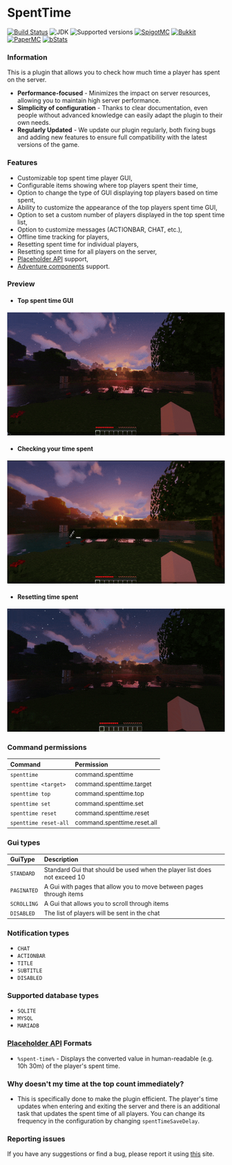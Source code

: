 # SpentTime

[![Build Status](https://github.com/imDMK/SpentTime/actions/workflows/gradle.yml/badge.svg)](https://github.com/imDMK/SpentTime/actions/workflows/gradle.yml)
![JDK](https://img.shields.io/badge/JDK-1.17-blue.svg)
![Supported versions](https://img.shields.io/badge/Minecraft-1.17--1.20.1-green.svg)
[![SpigotMC](https://img.shields.io/badge/SpigotMC-yellow.svg)](https://www.spigotmc.org/resources/spenttime.111938/)
[![Bukkit](https://img.shields.io/badge/Bukkit-blue.svg)](https://dev.bukkit.org/projects/spenttime)
[![PaperMC](https://img.shields.io/badge/Paper-004ee9.svg)](https://hangar.papermc.io/imDMK/SpentTime)
[![bStats](https://img.shields.io/badge/bStats-00695c)](https://bstats.org/plugin/bukkit/SpentTime/19362)

### Information
This is a plugin that allows you to check how much time a player has spent on the server.
* **Performance-focused** - Minimizes the impact on server resources, allowing you to maintain high server performance.
* **Simplicity of configuration** - Thanks to clear documentation, even people without advanced knowledge can easily adapt the plugin to their own needs.
* **Regularly Updated** - We update our plugin regularly, both fixing bugs and adding new features to ensure full compatibility with the latest versions of the game.

### Features
* Customizable top spent time player GUI,
* Configurable items showing where top players spent their time,
* Option to change the type of GUI displaying top players based on time spent,
* Ability to customize the appearance of the top players spent time GUI,
* Option to set a custom number of players displayed in the top spent time list,
* Option to customize messages (ACTIONBAR, CHAT, etc.),
* Offline time tracking for players,
* Resetting spent time for individual players,
* Resetting spent time for all players on the server,
* [Placeholder API](https://github.com/PlaceholderAPI/PlaceholderAPI) support,
* [Adventure components](https://github.com/KyoriPowered/adventure) support.

### Preview
* #### Top spent time GUI
![gif](assets/top.gif)

* #### Checking your time spent
![gif](assets/time.gif)

* #### Resetting time spent
![gif](assets/reset.gif)

### Command permissions
| Command               | Permission                  |
|:----------------------|:----------------------------|
| `spenttime`           | command.spenttime           |
| `spenttime <target>`  | command.spenttime.target    |
| `spenttime top`       | command.spenttime.top       |          
| `spenttime set`       | command.spenttime.set       |
| `spenttime reset`     | command.spenttime.reset     |
| `spenttime reset-all` | command.spenttime.reset.all |

### Gui types
| GuiType               | Description                                                               |
|:----------------------|:--------------------------------------------------------------------------|
| `STANDARD`            | Standard Gui that should be used when the player list does not exceed 10  |
| `PAGINATED`           | A Gui with pages that allow you to move between pages through items       |
| `SCROLLING`           | A Gui that allows you to scroll through items                             |              
| `DISABLED`            | The list of players will be sent in the chat                              |

### Notification types
* `CHAT`
* `ACTIONBAR`
* `TITLE`
* `SUBTITLE`
* `DISABLED`

### Supported database types
* `SQLITE`
* `MYSQL`
* `MARIADB`

### [Placeholder API](https://github.com/PlaceholderAPI/PlaceholderAPI) Formats
* `%spent-time%` - Displays the converted value in human-readable (e.g. 10h 30m) of the player's spent time.

### Why doesn't my time at the top count immediately?
* This is specifically done to make the plugin efficient. The player's time updates when entering and exiting the server and there is an additional task that updates the spent time of all players. You can change its frequency in the configuration by changing `spentTimeSaveDelay`.

### Reporting issues
If you have any suggestions or find a bug, please report it using [this](https://github.com/imDMK/SpentTime/issues) site.
